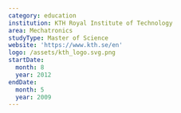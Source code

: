```yaml
---
category: education
institution: KTH Royal Institute of Technology
area: Mechatronics
studyType: Master of Science
website: 'https://www.kth.se/en'
logo: /assets/kth_logo.svg.png
startDate:
  month: 8
  year: 2012
endDate:
  month: 5
  year: 2009
---
```



